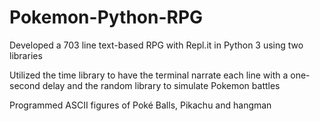 # Pokemon-Python-RPG

Developed a 703 line text-based RPG with Repl.it in Python 3 using two libraries

Utilized the time library to have the terminal narrate each line with a one-second delay and the random library to simulate Pokemon battles

Programmed ASCII figures of Poké Balls, Pikachu and hangman 
